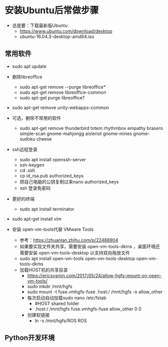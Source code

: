 # 安装Ubuntu后常做步骤

- 总是要：下载最新版Ubuntu
    - https://www.ubuntu.com/download/desktop
    - ubuntu-16.04.3-desktop-amd64.iso

## 常用软件
- sudo apt update
- 删除libreoffice
    - sudo apt-get remove --purge libreoffice*
    - sudo apt-get remove libreoffice-common  
    - sudo apt-get purge libreoffice?
- sudo apt-get remove unity-webapps-common  
- 可选，删除不常用的软件
    - sudo apt-get remove thunderbird totem rhythmbox empathy brasero simple-scan gnome-mahjongg aisleriot gnome-mines gnome-sudoku cheese
    
- ssh远程登录
    - sudo apt install openssh-server
    - ssh-keygen
    - cd .ssh
    - cp id_rsa.pub authorized_keys
    - 把自己电脑的公钥复制过来nano authorized_keys
    - ssh 登录免密码
- 更好的终端 
    - sudo apt install terminator    
- sudo apt-get install vim

- 安装 open-vm-tools代替 VMware Tools
    - 参考：https://zhuanlan.zhihu.com/p/22488904
    - 如果要实现文件夹共享，需要安装 open-vm-tools-dkms ，桌面环境还需要安装 open-vm-tools-desktop 以支持双向拖放文件
    - sudo apt install open-vm-tools open-vm-tools-desktop open-vm-tools-dkms
    - 加载HOST机的共享目录
        - https://ericsysmin.com/2017/05/24/allow-hgfs-mount-on-open-vm-tools/
        - sudo mkdir /mnt/hgfs
        - sudo mount -t fuse.vmhgfs-fuse .host:/ /mnt/hgfs -o allow_other
        - 每次启动自动加载sudo nano /etc/fstab
            - #HOST shared folder
            - .host:/ /mnt/hgfs fuse.vmhgfs-fuse allow_other 0 0
        - 创建软链接
            - ln -s /mnt/hgfs/ROS ROS

## Python开发环境